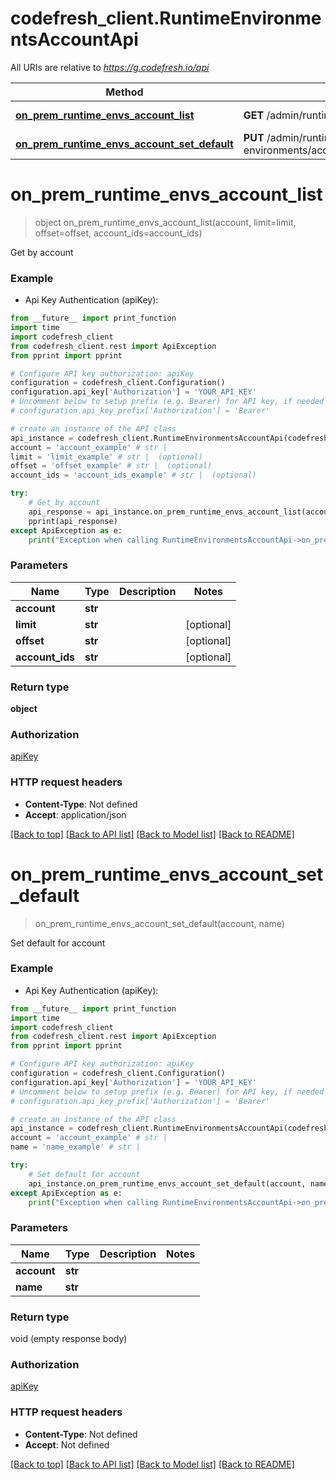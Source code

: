 # codefresh_client.RuntimeEnvironmentsAccountApi

All URIs are relative to *https://g.codefresh.io/api*

Method | HTTP request | Description
------------- | ------------- | -------------
[**on_prem_runtime_envs_account_list**](RuntimeEnvironmentsAccountApi.md#on_prem_runtime_envs_account_list) | **GET** /admin/runtime-environments/account/{account} | Get by account
[**on_prem_runtime_envs_account_set_default**](RuntimeEnvironmentsAccountApi.md#on_prem_runtime_envs_account_set_default) | **PUT** /admin/runtime-environments/account/default/{account}/{runtimeEnvironmentName} | Set default for account


# **on_prem_runtime_envs_account_list**
> object on_prem_runtime_envs_account_list(account, limit=limit, offset=offset, account_ids=account_ids)

Get by account

### Example

* Api Key Authentication (apiKey): 
```python
from __future__ import print_function
import time
import codefresh_client
from codefresh_client.rest import ApiException
from pprint import pprint

# Configure API key authorization: apiKey
configuration = codefresh_client.Configuration()
configuration.api_key['Authorization'] = 'YOUR_API_KEY'
# Uncomment below to setup prefix (e.g. Bearer) for API key, if needed
# configuration.api_key_prefix['Authorization'] = 'Bearer'

# create an instance of the API class
api_instance = codefresh_client.RuntimeEnvironmentsAccountApi(codefresh_client.ApiClient(configuration))
account = 'account_example' # str | 
limit = 'limit_example' # str |  (optional)
offset = 'offset_example' # str |  (optional)
account_ids = 'account_ids_example' # str |  (optional)

try:
    # Get by account
    api_response = api_instance.on_prem_runtime_envs_account_list(account, limit=limit, offset=offset, account_ids=account_ids)
    pprint(api_response)
except ApiException as e:
    print("Exception when calling RuntimeEnvironmentsAccountApi->on_prem_runtime_envs_account_list: %s\n" % e)
```

### Parameters

Name | Type | Description  | Notes
------------- | ------------- | ------------- | -------------
 **account** | **str**|  | 
 **limit** | **str**|  | [optional] 
 **offset** | **str**|  | [optional] 
 **account_ids** | **str**|  | [optional] 

### Return type

**object**

### Authorization

[apiKey](../README.md#apiKey)

### HTTP request headers

 - **Content-Type**: Not defined
 - **Accept**: application/json

[[Back to top]](#) [[Back to API list]](../README.md#documentation-for-api-endpoints) [[Back to Model list]](../README.md#documentation-for-models) [[Back to README]](../README.md)

# **on_prem_runtime_envs_account_set_default**
> on_prem_runtime_envs_account_set_default(account, name)

Set default for account

### Example

* Api Key Authentication (apiKey): 
```python
from __future__ import print_function
import time
import codefresh_client
from codefresh_client.rest import ApiException
from pprint import pprint

# Configure API key authorization: apiKey
configuration = codefresh_client.Configuration()
configuration.api_key['Authorization'] = 'YOUR_API_KEY'
# Uncomment below to setup prefix (e.g. Bearer) for API key, if needed
# configuration.api_key_prefix['Authorization'] = 'Bearer'

# create an instance of the API class
api_instance = codefresh_client.RuntimeEnvironmentsAccountApi(codefresh_client.ApiClient(configuration))
account = 'account_example' # str | 
name = 'name_example' # str | 

try:
    # Set default for account
    api_instance.on_prem_runtime_envs_account_set_default(account, name)
except ApiException as e:
    print("Exception when calling RuntimeEnvironmentsAccountApi->on_prem_runtime_envs_account_set_default: %s\n" % e)
```

### Parameters

Name | Type | Description  | Notes
------------- | ------------- | ------------- | -------------
 **account** | **str**|  | 
 **name** | **str**|  | 

### Return type

void (empty response body)

### Authorization

[apiKey](../README.md#apiKey)

### HTTP request headers

 - **Content-Type**: Not defined
 - **Accept**: Not defined

[[Back to top]](#) [[Back to API list]](../README.md#documentation-for-api-endpoints) [[Back to Model list]](../README.md#documentation-for-models) [[Back to README]](../README.md)

